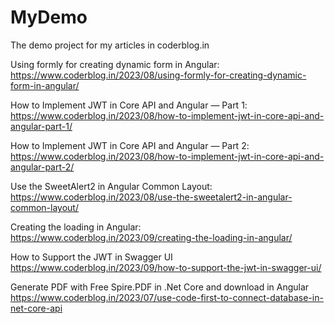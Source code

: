 # MyDemo


The demo project for my articles in coderblog.in

Using formly for creating dynamic form in Angular:
https://www.coderblog.in/2023/08/using-formly-for-creating-dynamic-form-in-angular/

How to Implement JWT in Core API and Angular — Part 1:
https://www.coderblog.in/2023/08/how-to-implement-jwt-in-core-api-and-angular-part-1/

How to Implement JWT in Core API and Angular — Part 2:
https://www.coderblog.in/2023/08/how-to-implement-jwt-in-core-api-and-angular-part-2/

Use the SweetAlert2 in Angular Common Layout:
https://www.coderblog.in/2023/08/use-the-sweetalert2-in-angular-common-layout/

Creating the loading in Angular:
https://www.coderblog.in/2023/09/creating-the-loading-in-angular/

How to Support the JWT in Swagger UI
https://www.coderblog.in/2023/09/how-to-support-the-jwt-in-swagger-ui/

Generate PDF with Free Spire.PDF in .Net Core and download in Angular 
https://www.coderblog.in/2023/07/use-code-first-to-connect-database-in-net-core-api
